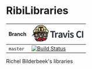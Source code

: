 # RibiLibraries

Branch|[![Travis CI logo](pics/TravisCI.png)](https://travis-ci.com)
---|---
`master`|[![Build Status](https://travis-ci.com/richelbilderbeek/RibiLibraries.svg?branch=master)](https://travis-ci.com/richelbilderbeek/RibiLibraries)

Richel Bilderbeek's libraries
